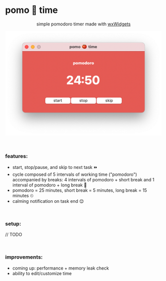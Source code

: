 # **pomo 🍅 time**

<center>

simple pomodoro timer made with [wxWidgets](https://www.wxwidgets.org/)

![demo](https://github.com/cindyhalim/pomotime/blob/master/docs/demo.png)

</center>

<br/>

### **features:**

- start, stop/pause, and skip to next task ⏩
- cycle composed of 5 intervals of working time ("pomodoro") accompanied by breaks: 4 intervals of pomodoro + short break and 1 interval of pomodoro + long break 🚴
- pomodoro = 25 minutes, short break = 5 minutes, long break = 15 minutes ⏲
- calming notification on task end 😌

<br/>

### **setup:**

// TODO

<br/>

### **improvements:**

- coming up: performance + memory leak check
- ability to edit/customize time
